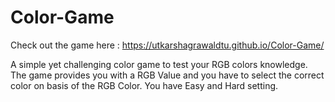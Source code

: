 # Color-Game
Check out the game here : https://utkarshagrawaldtu.github.io/Color-Game/

A simple yet challenging color game to test your RGB colors knowledge.
The game provides you with a RGB Value and you have to select the correct color on basis of the RGB Color.
You have Easy and Hard setting.
